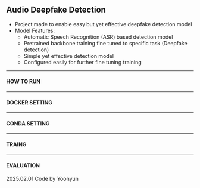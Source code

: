 ## Audio Deepfake Detection

* Project made to enable easy but yet effective deepfake detection model
* Model Features:
    * Automatic Speech Recognition (ASR) based detection model
    * Pretrained backbone training fine tuned to specific task (Deepfake detection)
    * Simple yet effective detection model
    * Configured easily for further fine tuning training
---


#### HOW TO RUN
---

#### DOCKER SETTING

---

#### CONDA SETTING

---

#### TRAING
---

#### EVALUATION



2025.02.01 Code by Yoohyun